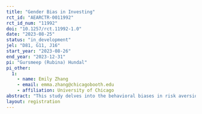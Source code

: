```yaml
---
title: "Gender Bias in Investing"
rct_id: "AEARCTR-0011992"
rct_id_num: "11992"
doi: "10.1257/rct.11992-1.0"
date: "2023-08-25"
status: "in_development"
jel: "D81, G11, J16"
start_year: "2023-08-26"
end_year: "2023-12-31"
pi: "Gursmeep (Rubina) Hundal"
pi_other:
  1:
    - name: Emily Zhang
    - email: emma.zhang@chicagobooth.edu
    - affiliation: University of Chicago
abstract: "This study delves into the behavioral biases in risk aversion measurements, specifically focusing on differences by gender. Using online platforms like MTurk and Prolific, we aim to gather insights from participants across the United States, Denmark, and India. By presenting them with a series of investment choices and lottery options, we seek to understand the underlying factors that might influence their decisions. An added layer of the experiment involves priming participants with thoughts of authority figures, and assessing if this alters their risk preferences. The overarching goal is to investigate if there is a systematic mismeasurement in risk preferences based on gender and if societal norms across different geographies accentuate this potential discrepancy. The outcomes of this study can provide valuable insights into gender gaps in financial decision-making and inform future policies to address these disparities."
layout: registration
---
```


